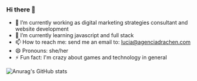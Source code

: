 ### Hi there 👋

- 🔭 I’m currently working as digital marketing strategies consultant and website development
- 🌱 I’m currently learning javascript and full stack
- 📫 How to reach me: send me an email to: lucia@agenciadrachen.com
- 😄 Pronouns: she/her
- ⚡ Fun fact: I'm crazy about games and technology in general 

![Anurag's GitHub stats](https://github-readme-stats.vercel.app/api?username=lucydiamond06&theme=blue-green&show_icons=true)




